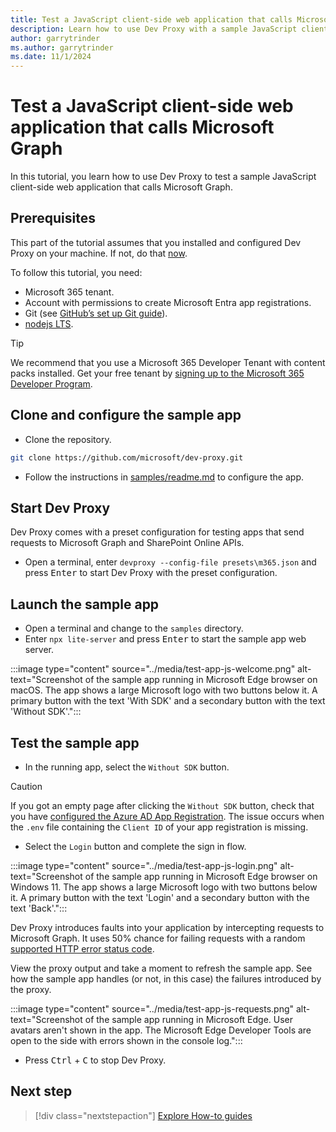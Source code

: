 ```yaml
---
title: Test a JavaScript client-side web application that calls Microsoft Graph
description: Learn how to use Dev Proxy with a sample JavaScript client-side web application that calls Microsoft Graph.
author: garrytrinder
ms.author: garrytrinder
ms.date: 11/1/2024
---
```


# Test a JavaScript client-side web application that calls Microsoft Graph

In this tutorial, you learn how to use Dev Proxy to test a sample JavaScript client-side web application that calls Microsoft Graph.

## Prerequisites

This part of the tutorial assumes that you installed and configured Dev Proxy on your machine. If not, do that [now](../get-started.md).

To follow this tutorial, you need:

- Microsoft 365 tenant.
- Account with permissions to create Microsoft Entra app registrations.
- Git (see [GitHub’s set up Git guide](https://help.github.com/en/github/getting-started-with-github/set-up-git)).
- [nodejs LTS](https://nodejs.org).

> [!TIP]
> We recommend that you use a Microsoft 365 Developer Tenant with content packs installed. Get your free tenant by [signing up to the Microsoft 365 Developer Program](https://aka.ms/m365/).

## Clone and configure the sample app

- Clone the repository.

```sh
git clone https://github.com/microsoft/dev-proxy.git
```

- Follow the instructions in [samples/readme.md](https://github.com/microsoft/dev-proxy/blob/main/samples/readme.md) to configure the app.

## Start Dev Proxy

Dev Proxy comes with a preset configuration for testing apps that send requests to Microsoft Graph and SharePoint Online APIs.

- Open a terminal, enter `devproxy --config-file presets\m365.json` and press <kbd>Enter</kbd> to start Dev Proxy with the preset configuration.

## Launch the sample app

- Open a terminal and change to the `samples` directory.
- Enter `npx lite-server` and press <kbd>Enter</kbd> to start the sample app web server.

:::image type="content" source="../media/test-app-js-welcome.png" alt-text="Screenshot of the sample app running in Microsoft Edge browser on macOS. The app shows a large Microsoft logo with two buttons below it. A primary button with the text 'With SDK' and a secondary button with the text 'Without SDK'.":::

## Test the sample app

- In the running app, select the `Without SDK` button.

> [!CAUTION]
> If you got an empty page after clicking the `Without SDK` button, check that you have [configured the Azure AD App Registration](https://github.com/microsoft/dev-proxy/tree/main/samples#configure-azure-ad-app-registration). The issue occurs when the `.env` file containing the `Client ID` of your app registration is missing.

- Select the `Login` button and complete the sign in flow.

:::image type="content" source="../media/test-app-js-login.png" alt-text="Screenshot of the sample app running in Microsoft Edge browser on Windows 11. The app shows a large Microsoft logo with two buttons below it. A primary button with the text 'Login' and a secondary button with the text 'Back'.":::

Dev Proxy introduces faults into your application by intercepting requests to Microsoft Graph. It uses 50% chance for failing requests with a random [supported HTTP error status code](../technical-reference/Supported-HTTP-error-status-codes.md).

View the proxy output and take a moment to refresh the sample app. See how the sample app handles (or not, in this case) the failures introduced by the proxy.

:::image type="content" source="../media/test-app-js-requests.png" alt-text="Screenshot of the sample app running in Microsoft Edge. User avatars aren't shown in the app. The Microsoft Edge Developer Tools are open to the side with errors shown in the console log.":::

- Press <kbd>Ctrl</kbd> + <kbd>C</kbd> to stop Dev Proxy.

## Next step

> [!div class="nextstepaction"]
> [Explore How-to guides](../how-to/overview.md)
